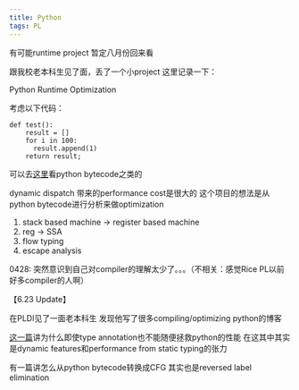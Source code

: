 ```yaml
---
title: Python
tags: PL
---
```


有可能runtime project 暂定八月份回来看

<!--more-->

跟我校老本科生见了面，丢了一个小project 这里记录一下：

Python Runtime Optimization

考虑以下代码：

```
def test():
    result = []
    for i in 100:
      result.append(1)
    return result;
```

可以去[这里](https://trycinder.com/)看python bytecode之类的

dynamic dispatch 带来的performance cost是很大的
这个项目的想法是从python bytecode进行分析来做optimization

1) stack based machine -> register based machine  
2) reg -> SSA  
3) flow typing  
4) escape analysis  

0428: 突然意识到自己对compiler的理解太少了。。。（不相关：感觉Rice PL以前好多compiler的人啊）

【6.23 Update】

在PLDI见了一面老本科生 发现他写了很多compiling/optimizing python的博客

[这一篇](https://bernsteinbear.com/blog/typed-python/)讲为什么即使type annotation也不能随便拯救python的性能 在这其中其实是dynamic features和performance from static typing的张力

有一篇讲怎么从python bytecode转换成CFG 其实也是reversed label elimination
